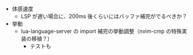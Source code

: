 - 体感速度
  - LSP が遅い場合に、200ms 後くらいにはバッファ補完がでるべきか？ 
- 挙動
  - lua-language-server の import 補完の挙動調整（nvim-cmp の特殊実装の移植？）
    - テストも



